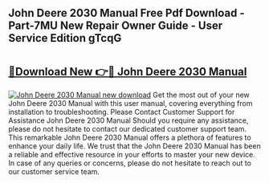 ## John Deere 2030 Manual Free Pdf Download - Part-7MU New Repair Owner Guide - User Service Edition gTcqG

# <h2><a href="http://bc16728.oget.top/?id=John+Deere+2030+Manual">🔗Download New 👉🔴 John Deere 2030 Manual</a></h2>

[![John Deere 2030 Manual new download](https://i.imgur.com/5g1atiW.png)](http://bc16728.oget.top/?id=John+Deere+2030+Manual)
Get the most out of your new John Deere 2030 Manual with this user manual, covering everything from installation to troubleshooting. Please Contact Customer Support for Assistance John Deere 2030 Manual Should you require any assistance, please do not hesitate to contact our dedicated customer support team. This remarkable John Deere 2030 Manual offers a plethora of features to enhance your daily life. We trust that the John Deere 2030 Manual has been a reliable and effective resource in your efforts to master your new device. In case of any queries or concerns, please do not hesitate to reach out to our customer service team.

